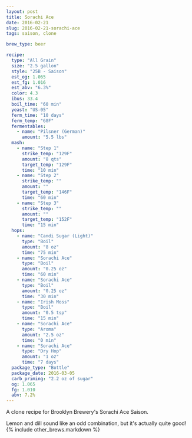 ```yaml
---
layout: post
title: Sorachi Ace
date: 2016-02-21
slug: 2016-02-21-sorachi-ace
tags: saison, clone

brew_type: beer

recipe:
  type: "All Grain"
  size: "2.5 gallon"
  style: "25B - Saison"
  est_og: 1.065
  est_fg: 1.016
  est_abv: "6.3%"
  color: 4.3
  ibus: 33.4
  boil_time: "60 min"
  yeast: "US-05"
  ferm_time: "10 days"
  ferm_temp: "68F"
  fermentables:
    - name: "Pilsner (German)"
      amount: "5.5 lbs"
  mash:
    - name: "Step 1"
      strike_temp: "129F"
      amount: "8 qts"
      target_temp: "129F"
      time: "10 min"
    - name: "Step 2"
      strike_temp: ""
      amount: ""
      target_temp: "146F"
      time: "60 min"
    - name: "Step 3"
      strike_temp: ""
      amount: ""
      target_temp: "152F"
      time: "15 min"
  hops:
    - name: "Candi Sugar (Light)"
      type: "Boil"
      amount: "8 oz"
      time: "75 min"
    - name: "Sorachi Ace"
      type: "Boil"
      amount: "0.25 oz"
      time: "60 min"
    - name: "Sorachi Ace"
      type: "Boil"
      amount: "0.25 oz"
      time: "30 min"
    - name: "Irish Moss"
      type: "Boil"
      amount: "0.5 tsp"
      time: "15 min"
    - name: "Sorachi Ace"
      type: "Aroma"
      amount: "2.5 oz"
      time: "0 min"
    - name: "Sorachi Ace"
      type: "Dry Hop"
      amount: "1 oz"
      time: "7 days"
  package_type: "Bottle"
  package_date: 2016-03-05
  carb_priming: "2.2 oz of sugar"
  og: 1.065
  fg: 1.010
  abv: 7.2%
---
```

A clone recipe for Brooklyn Brewery's Sorachi Ace Saison.

Lemon and dill sound like an odd combination, but it's actually quite good!
{% include other_brews.markdown %}

